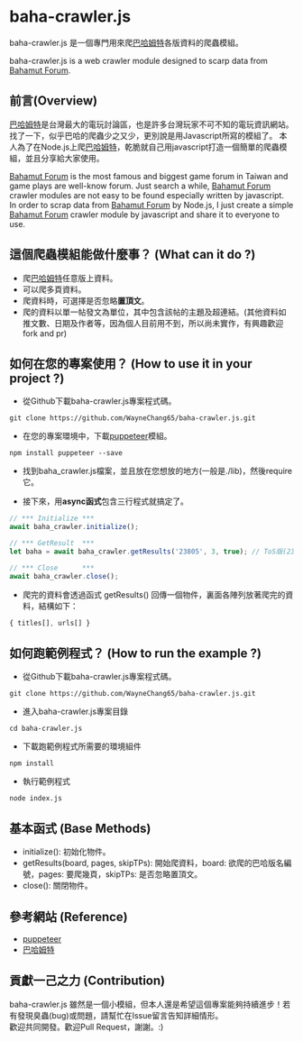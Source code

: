 # baha-crawler.js
baha-crawler.js 是一個專門用來爬[巴哈姆特](https://www.gamer.com.tw/)各版資料的爬蟲模組。  
  
baha-crawler.js is a web crawler module designed to scarp data from [Bahamut Forum](https://www.gamer.com.tw/).

## 前言(Overview)
[巴哈姆特](https://www.gamer.com.tw/)是台灣最大的電玩討論區，也是許多台灣玩家不可不知的電玩資訊網站。
找了一下，似乎巴哈的爬蟲少之又少，更別說是用Javascript所寫的模組了。
本人為了在Node.js上爬[巴哈姆特](https://www.gamer.com.tw/)，乾脆就自己用javascript打造一個簡單的爬蟲模組，並且分享給大家使用。 
  
[Bahamut Forum](https://www.gamer.com.tw/) is the most famous and biggest game forum in Taiwan and game plays are well-know forum.
Just search a while, [Bahamut Forum](https://www.gamer.com.tw/) crawler modules are not easy to be found especially written by javascript.  
In order to scrap data from [Bahamut Forum](https://www.gamer.com.tw/) by Node.js, 
I just create a simple [Bahamut Forum](https://www.gamer.com.tw/) crawler module by javascript and share it to everyone to use.

## 這個爬蟲模組能做什麼事？ (What can it do ?)
* 爬[巴哈姆特](https://www.gamer.com.tw/)任意版上資料。
* 可以爬多頁資料。
* 爬資料時，可選擇是否忽略**置頂文**。
* 爬的資料以單一帖發文為單位，其中包含該帖的主題及超連結。(其他資料如推文數、日期及作者等，因為個人目前用不到，所以尚未實作，有興趣歡迎fork and pr)

## 如何在您的專案使用？ (How to use it in your project ?)
* 從Github下載baha-crawler.js專案程式碼。  
```
git clone https://github.com/WayneChang65/baha-crawler.js.git
```
* 在您的專案環境中，下載[puppeteer](https://github.com/GoogleChrome/puppeteer)模組。
```
npm install puppeteer --save
```

* 找到baha_crawler.js檔案，並且放在您想放的地方(一般是./lib)，然後require它。

* 接下來，用**async函式**包含三行程式就搞定了。
```javascript
// *** Initialize ***
await baha_crawler.initialize();

// *** GetResult  ***
let baha = await baha_crawler.getResults('23805', 3, true); // ToS版(23805, 爬 3頁, 去掉置頂文

// *** Close      ***
await baha_crawler.close();
```

* 爬完的資料會透過函式 getResults() 回傳一個物件，裏面各陣列放著爬完的資料，結構如下：
```javascript
{ titles[], urls[] }
```

## 如何跑範例程式？ (How to run the example ?)
* 從Github下載baha-crawler.js專案程式碼。  
```
git clone https://github.com/WayneChang65/baha-crawler.js.git
```
* 進入baha-crawler.js專案目錄
```
cd baha-crawler.js
```
* 下載跑範例程式所需要的環境組件
```
npm install
```
* 執行範例程式
```
node index.js
```

## 基本函式 (Base Methods)
* initialize(): 初始化物件。
* getResults(board, pages, skipTPs): 開始爬資料，board: 欲爬的巴哈版名編號，pages: 要爬幾頁，skipTPs: 是否忽略置頂文。
* close(): 關閉物件。

## 參考網站 (Reference)
* [puppeteer](https://github.com/GoogleChrome/puppeteer)
* [巴哈姆特](https://www.gamer.com.tw/)

## 貢獻一己之力 (Contribution)
baha-crawler.js 雖然是一個小模組，但本人還是希望這個專案能夠持續進步！若有發現臭蟲(bug)或問題，請幫忙在Issue留言告知詳細情形。  
歡迎共同開發。歡迎Pull Request，謝謝。:)  
